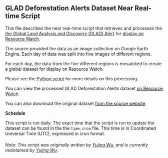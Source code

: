 ## GLAD Deforestation Alerts Dataset Near Real-time Script
This file describes the near real-time script that retrieves and processes the [the Global Land Analysis and Discovery (GLAD) Alert](http://iopscience.iop.org/article/10.1088/1748-9326/11/3/034008) for [display on Resource Watch](http://resourcewatch.org/data/explore/6ec78a52-3fb2-478f-a02b-abafa5328244).

The source provided the data as an image collection on Google Earth Engine. Each day of data was split into five images of different regions.

For each day, the data from the five different regions is mosaicked to create a global dataset for display on Resource Watch.

Please see the [Python script](https://github.com/resource-watch/nrt-scripts/blob/master/for_003_nrt_glad_deforestation_alerts/contents/src/__init__.py) for more details on this processing.

You can view the processed GLAD Deforestation Alerts dataset [on Resource Watch](http://resourcewatch.org/data/explore/6ec78a52-3fb2-478f-a02b-abafa5328244).

You can also download the original dataset [from the source website](http://iopscience.iop.org/article/10.1088/1748-9326/11/3/034008).

**Schedule**

This script is run daily. The exact time that the script is run to update the dataset can be found in the the `time.cron` file. This time is in Coordinated Universal Time (UTC), expressed in cron format.


###### Note: This script was originally written by [Yujing Wu](https://www.wri.org/profile/yujing-wu), and is currently maintained by [Yujing Wu](https://www.wri.org/profile/yujing-wu).
